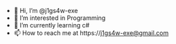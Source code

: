 - 👋 Hi, I’m @j1gs4w-exe
- 👀 I’m interested in  Programming
- 🌱 I’m currently learning c#
- 📫 How to reach me at https://j1gs4w-exe@gmail.com

<!---
carnival-0x00/carnival-0x00 is a ✨ special ✨ repository because its `README.md` (this file) appears on your GitHub profile.
You can click the Preview link to take a look at your changes.
--->
